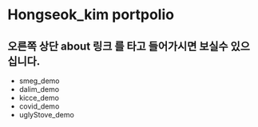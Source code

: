 # Hongseok_kim portpolio

## 오른쪽 상단 about 링크 를 타고 들어가시면 보실수 있으십니다.

- smeg_demo
- dalim_demo
- kicce_demo
- covid_demo
- uglyStove_demo
